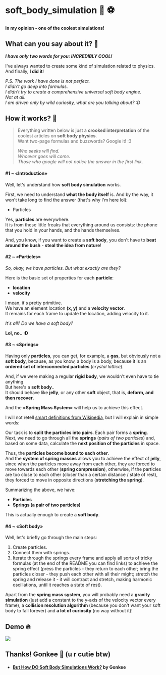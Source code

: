 # soft_body_simulation :panda_face: :soccer:
#### In my opinion - one of the coolest simulations!

## What can you say about it? :raising_hand:
_**I have only two words for you: INCREDIBLY COOL!**_

I've always wanted to create some kind of simulation related to physics.  
And finally, **I did it**!  

_P.S. The work I have done is not perfect.  
I didn't go deep into formulas.  
I didn't try to create a comprehensive universal soft body engine.  
Not at all.  
I am driven only by wild curiosity, what are you talking about? :D_

## How it works? :hatching_chick:
> Everything written below is just a **crooked interpretation** of the coolest articles on **soft body physics**.  
> Want two-page formulas and buzzwords? Google it! :3
> 
> _Who seeks will find._  
> _Whoever goes will come._  
> _Those who google will not notice the answer in the first link._

#### #1 ~ «Introduction»
Well, let's understand how **soft body simulation** works.  

First, we need to understand **what the body itself** is. And by the way, it won't take long to find the answer (that's why I'm here lol):
- Particles

Yes, **particles** are everywhere.  
It is from these little freaks that everything around us consists: the phone that you hold in your hands, and the hands themselves.  

And, you know, if you want to create a **soft body**, you don't have to **beat around the bush** - **steal the idea from nature**!

#### #2 ~ «Particles»
_So, okay, we have particles. But what exactly are they?_

Here is the basic set of properties for each **particle**:
- **location**
- **velocity**

I mean, it's pretty primitive.  
We have an element location **(x, y)** and a **velocity vector**.  
It remains for each frame to update the location, adding velocity to it.  

_It's all? Do we have a soft body?_

**Lol, no.. :D**

#### #3 ~ «Springs»
Having only **particles**, you can get, for example, a **gas**, but obviously not a **soft body**, because, as you know, a body is a body, because it is an **ordered set of interconnected particles** (_crystal lattice_).  

And, if we were making a regular **rigid body**, we wouldn't even have to tie anything.  
But here's a **soft body**..  
It should behave like **jelly**, or any other **soft** object, that is, **deform, and then recover**.  

And the **«Spring Mass System»** will help us to achieve this effect.  

I will not retell [smart definitions from Wikipedia](https://en.wikipedia.org/wiki/Soft-body_dynamics), but I will explain in simple words:  

Our task is to **split the particles into pairs**. Each pair forms a **spring**.  
Next, we need to go through all the **springs** (_pairs of two particles_) and, based on some data, calculate the **next position of the particles** in space.  

Thus, the **particles become bound to each other**.  
And the **system of spring masses** allows you to achieve the effect of **jelly**, since when the particles move away from each other, they are forced to move towards each other (**spring compression**), otherwise, if the particles are too close to each other (closer than a certain distance / state of rest), they forced to move in opposite directions (**stretching the spring**).  

Summarizing the above, we have:
- **Particles**
- **Springs (a pair of two particles)**

This is actually enough to create a **soft body**.  

#### #4 ~ «Soft body»
Well, let's briefly go through the main steps:
1. Create particles.
2. Connect them with springs.
3. Iterate through the springs every frame and apply all sorts of tricky formulas (at the end of the README you can find links) to achieve the spring effect (press the particles - they return to each other; bring the particles closer - they push each other with all their might; stretch the spring and release it - it will contract and stretch, making harmonic oscillations, until it reaches a state of rest).

Apart from the **spring mass system**, you will probably need a **gravity simulation** (just add a constant to the y-axis of the velocity vector every frame), a **collision resolution algorithm** (because you don't want your soft body to fall forever) and **a lot of curiosity** (no way without it)!  

## Demo 🔥
<kbd>
  <a href="https://www.youtube.com/watch?v=r1O-JMuGJYU">
    <img src="https://user-images.githubusercontent.com/56264511/175388973-2723ae31-da4b-422f-9a5f-dac133e92698.png">
  </a>
</kbd>

## Thanks! Gonkee :sparkling_heart: (u r cutie btw)
* #### [But How DO Soft Body Simulations Work?](https://www.youtube.com/watch?v=kyQP4t_wOGI&t=527s&ab_channel=Gonkee) by Gonkee
